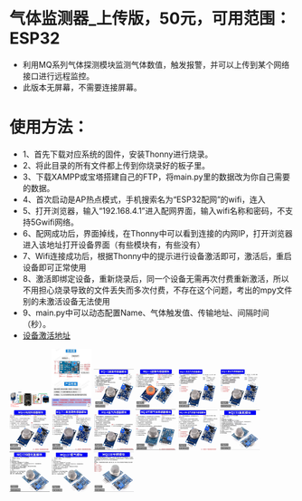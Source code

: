 # 气体监测器_上传版，50元，可用范围：ESP32
- 利用MQ系列气体探测模块监测气体数值，触发报警，并可以上传到某个网络接口进行远程监控。
- 此版本无屏幕，不需要连接屏幕。

# 使用方法：
- 1、首先下载对应系统的固件，安装Thonny进行烧录。
- 2、将此目录的所有文件都上传到你烧录好的板子里。
- 3、下载XAMPP或宝塔搭建自己的FTP，将main.py里的数据改为你自己需要的数据。
- 4、首次启动是AP热点模式，手机搜索名为“ESP32配网”的wifi，连入
- 5、打开浏览器，输入“192.168.4.1”进入配网界面，输入wifi名称和密码，不支持5Gwifi网络。
- 6、配网成功后，界面掉线，在Thonny中可以看到连接的内网IP，打开浏览器进入该地址打开设备界面（有些模块有，有些没有）
- 7、Wifi连接成功后，根据Thonny中的提示进行设备激活即可，激活后，重启设备即可正常使用
- 8、激活即绑定设备，重新烧录后，同一个设备无需再次付费重新激活，所以不用担心烧录导致的文件丢失而多次付费，不存在这个问题，考出的mpy文件别的未激活设备无法使用
- 9、main.py中可以动态配置Name、气体触发值、传输地址、间隔时间（秒）。
- [设备激活地址](http://invasion.x3322.net:82/BindMachine/)

<img decoding="async" src="https://github.com/dhrdzy/ESP32_ESP8266_MicroPython/blob/main/气体监测器图片/1.png" width="14%" hight="14%"> <img decoding="async" src="https://github.com/dhrdzy/ESP32_ESP8266_MicroPython/blob/main/气体监测器图片/1_2.jpg" width="14%" hight="14%"> <img decoding="async" src="https://github.com/dhrdzy/ESP32_ESP8266_MicroPython/blob/main/气体监测器图片/2.jpg" width="14%" hight="14%"> <img decoding="async" src="https://github.com/dhrdzy/ESP32_ESP8266_MicroPython/blob/main/气体监测器图片/3.jpg" width="14%" hight="14%"> <img decoding="async" src="https://github.com/dhrdzy/ESP32_ESP8266_MicroPython/blob/main/气体监测器图片/4.jpg" width="14%" hight="14%"> <img decoding="async" src="https://github.com/dhrdzy/ESP32_ESP8266_MicroPython/blob/main/气体监测器图片/5.jpg" width="14%" hight="14%"> <img decoding="async" src="https://github.com/dhrdzy/ESP32_ESP8266_MicroPython/blob/main/气体监测器图片/6.jpg" width="14%" hight="14%"> <img decoding="async" src="https://github.com/dhrdzy/ESP32_ESP8266_MicroPython/blob/main/气体监测器图片/7.jpg" width="14%" hight="14%"> <img decoding="async" src="https://github.com/dhrdzy/ESP32_ESP8266_MicroPython/blob/main/气体监测器图片/8.jpg" width="14%" hight="14%"> <img decoding="async" src="https://github.com/dhrdzy/ESP32_ESP8266_MicroPython/blob/main/气体监测器图片/9.jpg" width="14%" hight="14%"> <img decoding="async" src="https://github.com/dhrdzy/ESP32_ESP8266_MicroPython/blob/main/气体监测器图片/10.jpg" width="14%" hight="14%"> <img decoding="async" src="https://github.com/dhrdzy/ESP32_ESP8266_MicroPython/blob/main/气体监测器图片/11.jpg" width="14%" hight="14%"> <img decoding="async" src="https://github.com/dhrdzy/ESP32_ESP8266_MicroPython/blob/main/气体监测器图片/12.jpg" width="14%" hight="14%"> <img decoding="async" src="https://github.com/dhrdzy/ESP32_ESP8266_MicroPython/blob/main/气体监测器图片/13.jpg" width="14%" hight="14%"> <img decoding="async" src="https://github.com/dhrdzy/ESP32_ESP8266_MicroPython/blob/main/气体监测器图片/14.jpg" width="14%" hight="14%"> <img decoding="async" src="https://github.com/dhrdzy/ESP32_ESP8266_MicroPython/blob/main/气体监测器图片/15.jpg" width="14%" hight="14%">
